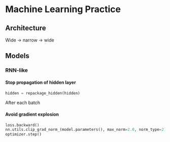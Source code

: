 # Machine Learning Practice

## Architecture

Wide -> narrow -> wide

## Models

### RNN-like

#### Stop propagation of hidden layer

```python
hidden = repackage_hidden(hidden)
```

After each batch

#### Avoid gradient explosion

```python
loss.backward()
nn.utils.clip_grad_norm_(model.parameters(), max_norm=2.0, norm_type=2)
optimizer.step()
```
